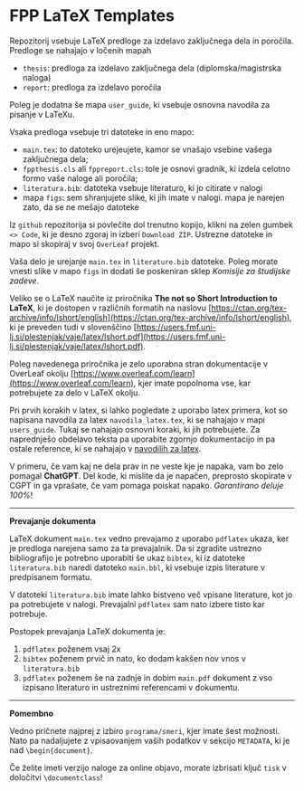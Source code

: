 # FPP LaTeX Templates

Repozitorij vsebuje LaTeX predloge za izdelavo zaključnega dela in poročila. Predloge se nahajajo v ločenih mapah

 - ```thesis```: predloga za izdelavo zaključnega dela (diplomska/magistrska naloga)
 - ```report```: predloga za izdelavo poročila

 Poleg je dodatna še mapa ```user_guide```, ki vsebuje osnovna navodila za pisanje v LaTeXu.

 Vsaka predloga vsebuje tri datoteke in eno mapo:

 - ```main.tex```: to datoteko urejeujete, kamor se vnašajo vsebine vašega zaključnega dela;
 - ```fppthesis.cls``` ali ```fppreport.cls```: tole je osnovi gradnik, ki izdela celotno formo vaše naloge ali poročila;
 - ```literatura.bib```: datoteka vsebuje literaturo, ki jo citirate v nalogi
 - mapa ```figs```: sem shranjujete slike, ki jih imate v nalogi. mapa je narejen zato, da se ne mešajo datoteke

Iz ```github``` repozitorija si povlečite dol trenutno kopijo, klikni na zelen gumbek ```<> Code```, ki je desno zgoraj in izberi ```Download ZIP```. Ustrezne datoteke in mapo si skopiraj v svoj ```OverLeaf``` projekt.

Vaša delo je urejanje ```main.tex``` in ```literature.bib``` datoteke. Poleg morate vnesti slike v mapo ```figs``` in dodati še poskeniran sklep *Komisije za študijske zadeve*.

Veliko se o LaTeX naučite iz priročnika **The not so Short Introduction to LaTeX**, ki je dostopen v različnih formatih na naslovu [https://ctan.org/tex-archive/info/lshort/english](https://ctan.org/tex-archive/info/lshort/english),
ki je preveden tudi v slovenščino [https://users.fmf.uni-lj.si/plestenjak/vaje/latex/lshort.pdf](https://users.fmf.uni-lj.si/plestenjak/vaje/latex/lshort.pdf).

Poleg navedenega priročnika je zelo uporabna stran dokumentacije v OverLeaf okolju [https://www.overleaf.com/learn](https://www.overleaf.com/learn), kjer imate popolnoma vse, kar potrebujete za delo v LaTeX okolju.

Pri prvih korakih v latex, si lahko pogledate z uporabo latex primera, kot so napisana navodila za latex ```navodila_latex.tex```, ki se nahajajo v mapi ```users_guide```. Tukaj se nahajajo osnovni koraki, ki jih potrebujete. Za naprednješo obdelavo teksta pa uporabite zgornjo dokumentacijo in pa ostale reference, ki se nahajajo v [navodilih za latex](https://github.com/as-grm/FPP_Templates/tree/main/user_guide]).

V primeru, če vam kaj ne dela prav in ne veste kje je napaka, vam bo zelo pomagal **ChatGPT**. Del kode, ki mislite da je napačen, preprosto skopirate v CGPT in ga vprašate, če vam pomaga poiskat napako. *Garantirano deluje 100\%*!


<hr>

**Prevajanje dokumenta**

LaTeX dokument ```main.tex``` vedno prevajamo z uporabo ```pdflatex``` ukaza, ker je predloga narejena samo za ta prevajalnik. Da si zgradite ustrezno bibliografijo je potrebno uporabiti še ukaz ```bibtex```, ki iz datoteke ```literatura.bib``` naredi datoteko ```main.bbl```, ki vsebuje izpis literature v predpisanem formatu.

V datoteki ```literatura.bib``` imate lahko bistveno več vpisane literature, kot jo pa potrebujete v nalogi. Prevajalni ```pdflatex``` sam nato izbere tisto kar potrebuje.

Postopek prevajanja LaTeX dokumenta je:
 1. ```pdflatex``` poženem vsaj 2x
 2. ```bibtex``` poženem prvič in nato, ko dodam kakšen nov vnos v ```literatura.bib```
 3. ```pdflatex``` poženem še na zadnje in dobim ```main.pdf``` dokument z vso izpisano literaturo in ustreznimi referencami v dokumentu.


<hr>

**Pomembno**

Vedno pričnete najprej z izbiro ```programa/smeri```, kjer imate šest možnosti. Nato pa nadaljujete z vpisaovanjem vaših podatkov v sekcijo ```METADATA```, ki je nad ```\begin{document}```.

Če želite imeti verzijo naloge za online objavo, morate izbrisati ključ ```tisk``` v določitvi ```\documentclass```!
